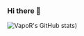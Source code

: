 ### Hi there 👋
![VapoR's GitHub stats](https://github-readme-stats.vercel.app/api?username=vaporrrr&count_private=true&show_icons=true&theme=vision-friendly-dark))
